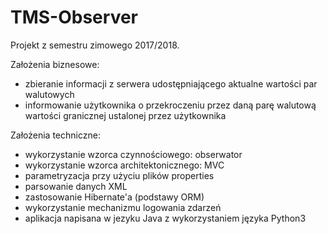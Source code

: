 # TMS-Observer
Projekt z semestru zimowego 2017/2018.

Założenia biznesowe: 
- zbieranie informacji z serwera udostępniającego aktualne wartości par walutowych
- informowanie użytkownika o przekroczeniu przez daną parę walutową wartości granicznej ustalonej przez użytkownika

Założenia techniczne:
- wykorzystanie wzorca czynnościowego: obserwator
- wykorzystanie wzorca architektonicznego: MVC
- parametryzacja przy użyciu plików properties
- parsowanie danych XML
- zastosowanie Hibernate'a (podstawy ORM)
- wykorzystanie mechanizmu logowania zdarzeń
- aplikacja napisana w jezyku Java z wykorzystaniem języka Python3
